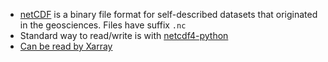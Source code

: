 * [netCDF](https://www.unidata.ucar.edu/software/netcdf/) is a binary file format for self-described datasets that originated in the geosciences. Files have suffix `.nc`
* Standard way to read/write is with [netcdf4-python](https://github.com/Unidata/netcdf4-python)
* [Can be read by Xarray](http://xarray.pydata.org/en/latest/io.html#)
